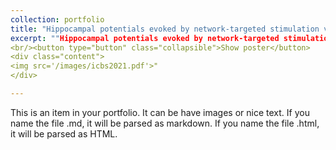 ```yaml
---
collection: portfolio
title: "Hippocampal potentials evoked by network-targeted stimulation vary by theta phase (2021, International Brain Stimulation Conference)"
excerpt: ""Hippocampal potentials evoked by network-targeted stimulation vary by theta phase (2021, International Brain Stimulation Conference)"
<br/><button type="button" class="collapsible">Show poster</button>
<div class="content">
<img src='/images/icbs2021.pdf'>"
</div>

---
```


This is an item in your portfolio. It can be have images or nice text. If you name the file .md, it will be parsed as markdown. If you name the file .html, it will be parsed as HTML. 
